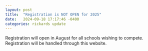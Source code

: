 ```yaml
---
layout: post
title:  "Registration is NOT OPEN for 2025"
date:   2024-09-18 17:17:46 -0400
categories: rickards update
---
```

Registration will open in August for all schools wishing to compete. Registration will be handled through this website.
